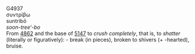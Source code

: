<body>
  <p>G4937<br>  συντρίβω  <br> suntribō  <br><i>soon-tree‘-bo </i><br>From <a href="g4862.htm">4862</a> and the base of <a href="g5147.htm">5147</a>  to <i>crush</i> <i>completely</i>, that is, to <i>shatter</i> (literally or figuratively): - break (in pieces), broken to shivers (+ -hearted), bruise.<br></p>
 </body>